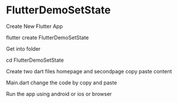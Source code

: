 # FlutterDemoSetState
Create New Flutter App

  flutter create FlutterDemoSetState
	
Get into folder

  cd FlutterDemoSetState
	
Create two dart files homepage and secondpage copy paste content

Main.dart change the code by copy and paste

Run the app using android or ios or browser
